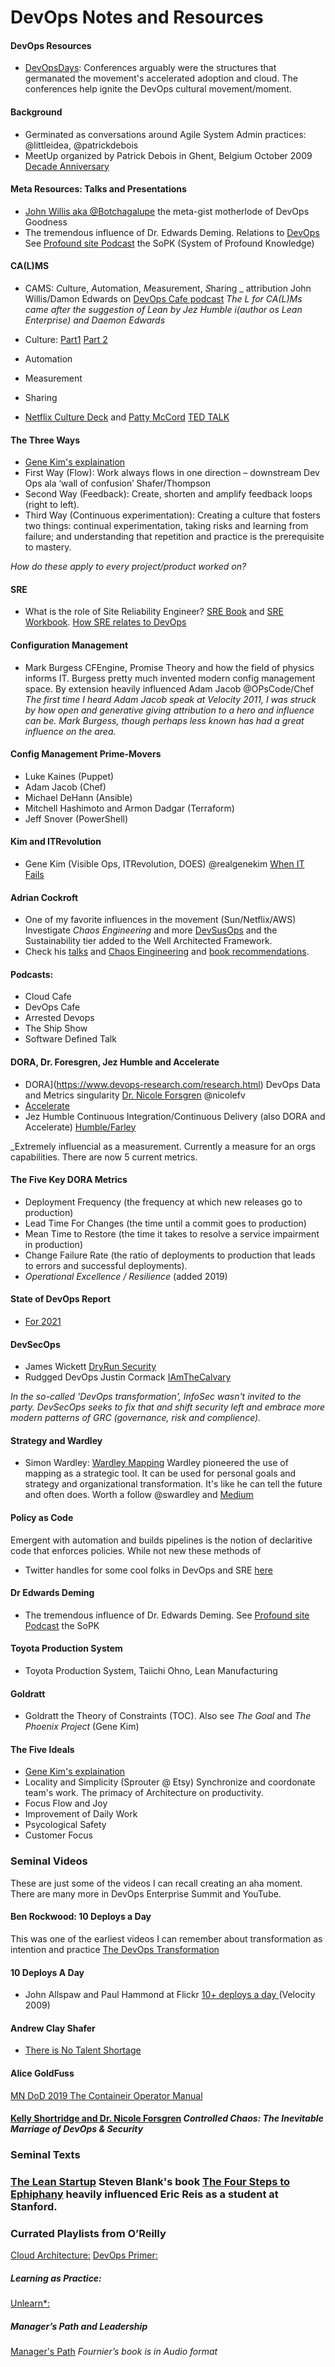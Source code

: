 # DevOps Notes and Resources
 
#### DevOps Resources
* [DevOpsDays](https://devopsdays.org): Conferences arguably were the structures that germanated the movement's accelerated adoption and cloud. The conferences help ignite the DevOps cultural movement/moment.
 
#### Background
* Germinated as conversations around Agile System Admin practices: @littleidea, @patrickdebois
* MeetUp organized by Patrick Debois in Ghent, Belgium October 2009 [ Decade Anniversary](https://devopsdays.org/events/2019-ghent/welcome/)
 
#### Meta Resources: Talks and Presentations
* [John Willis aka @Botchagalupe](https://gist.github.com/botchagalupe/fa9f8f83c34b6b2dadf5fd54b38a4611) the meta-gist motherlode of DevOps Goodness
* The tremendous influence of Dr. Edwards Deming. Relations to [DevOps](https://itrevolution.com/deming-to-devops-part-1/) See [Profound site Podcast](https://www.profound-deming.com/) the SoPK (System of Profound Knowledge)
 
 
#### CA(L)MS
* CAMS: *C*ulture, *A*utomation, *M*easurement, *S*haring _ attribution John Willis/Damon Edwards on [DevOps Cafe podcast](https://devopscafe.libsyn.com/) _The L for CA(L)Ms came after the suggestion of Lean by Jez Humble i(author os Lean Enterprise) and Daemon Edwards_
 
* Culture: [Part1](https://itrevolution.com/devops-culture-part-1/) [Part 2](https://itrevolution.com/devops-culture-part-2/)
* Automation
* Measurement
* Sharing
 
* [Netflix Culture Deck](https://sergiocaredda.eu/inspiration/asides/netflix-culture-deck/) and [Patty McCord](https://www.youtube.com/watch?v=80bymIwYrlI) [TED TALK](https://www.youtube.com/watch?v=uvG0aCbuG60)
 
#### The Three Ways
 
- [Gene Kim's explaination](https://www.youtube.com/watch?v=nUOXDEvplRc)
- First Way (Flow): Work always flows in one direction – downstream Dev  Ops ala ‘wall of confusion’ Shafer/Thompson
- Second Way (Feedback): Create, shorten and amplify feedback loops (right to left).
- Third Way (Continuous experimentation): Creating a culture that fosters two things: continual experimentation, taking risks and learning from failure; and understanding that repetition and practice is the prerequisite to mastery.
 
_How do these apply to every project/product worked on?_
 
#### SRE
* What is the role of Site Reliability Engineer? [SRE Book](https://sre.google/sre-book/table-of-contents/) and [SRE Workbook](https://sre.google/workbook/table-of-contents/). [How SRE relates to DevOps](https://sre.google/workbook/how-sre-relates/)
  
#### Configuration Management
* Mark Burgess CFEngine, Promise Theory and how the field of physics informs IT. Burgess pretty much invented modern config management space. By extension heavily influenced Adam Jacob @OPsCode/Chef
_The first time I heard Adam Jacob speak at Velocity 2011, I was struck by how open and generative giving attribution to a hero and influence can be. Mark Burgess, though perhaps less known has had a great influence on the area._
 
#### Config Management Prime-Movers
* Luke Kaines (Puppet)
* Adam Jacob (Chef)
* Michael DeHann (Ansible)
* Mitchell Hashimoto and Armon Dadgar (Terraform)
* Jeff Snover (PowerShell)
 
#### Kim and ITRevolution
* Gene Kim (Visible Ops, ITRevolution, DOES) @realgenekim [When IT Fails](https://www.slideshare.net/realgenekim/when-it-fails-the-business-fails)
 
#### Adrian Cockroft 
* One of my favorite influences in the movement (Sun/Netflix/AWS) Investigate *Chaos Engineering* and more [DevSusOps](https://www.infoq.com/presentations/devsusops/) and the Sustainability tier added to the Well Architected Framework.
* Check his [talks](https://www.youtube.com/results?search_query=Adrian+Cockroft+) and [Chaos Eingineering](https://www.youtube.com/watch?v=lLqASI11Z-M) and [book recommendations](http://a.co/79CGMfB).
 
#### Podcasts:
* Cloud Cafe
* DevOps Cafe
* Arrested Devops
* The Ship Show
* Software Defined Talk
 
#### DORA, Dr. Foresgren, Jez Humble and Accelerate
* DORA](https://www.devops-research.com/research.html) DevOps Data and Metrics singularity [Dr. Nicole Forsgren](https://nicolefv.com/) @nicolefv
* [Accelerate](https://learning.oreilly.com/library/view/accelerate/9781457191435/)
* Jez Humble Continuous Integration/Continuous Delivery (also DORA and Accelerate) [Humble/Farley](https://learning.oreilly.com/library/view/continuous-delivery-reliable/9780321670250/)
 
_Extremely influencial as a measurement. Currently a measure for an orgs capabilities. There are now 5 current metrics.
 
#### The Five Key DORA Metrics
 
* Deployment Frequency (the frequency at which new releases go to production)
* Lead Time For Changes (the time until a commit goes to production)
* Mean Time to Restore (the time it takes to resolve a service impairment in production)
* Change Failure Rate (the ratio of deployments to production that leads to errors and successful deployments).
* _Operational Excellence / Resilience_ (added 2019)
 
#### State of DevOps Report
 
* [For 2021](https://cloud.google.com/blog/products/devops-sre/announcing-dora-2021-accelerate-state-of-devops-report)
 
#### DevSecOps
- James Wickett [DryRun Security](https://www.dryrun.security/)
- Rudgged DevOps Justin Cormack [IAmTheCalvary](https://iamthecavalry.org/)
 
_In the so-called 'DevOps transformation', InfoSec wasn't invited to the party. DevSecOps seeks to fix that and shift security left and embrace more modern patterns of GRC (governance, risk and complience)._
#### Strategy and Wardley
* Simon Wardley: [Wardley Mapping](https://learnwardleymapping.com/) Wardley pioneered the use of mapping as a strategic tool. It can be used for personal goals and strategy and organizational transformation.  It's like he can tell the future and often does. Worth a follow @swardley and [Medium](https://medium.com/wardleymaps/on-being-lost-2ef5f05eb1ec)
 
#### Policy as Code
Emergent with automation and builds pipelines is the notion of declaritive code that enforces policies. While not new these methods of
 
* Twitter handles for some cool folks in DevOps and SRE [here](TechTwitterDevops.md)
 
#### Dr Edwards Deming
- The tremendous influence of Dr. Edwards Deming. See [Profound site Podcast](https://www.profound-deming.com/) the SoPK
 
#### Toyota Production System
- Toyota Production System, Taiichi Ohno, Lean Manufacturing
 
#### Goldratt
- Goldratt the Theory of Constraints (TOC). Also see _The Goal_ and _The Phoenix Project_ (Gene Kim)
#### The Five Ideals
 
- [Gene Kim's explaination](https://www.youtube.com/watch?v=xyP3c8VWplM)
- Locality and Simplicity (Sprouter @ Etsy) Synchronize and coordonate team's work. The primacy of Architecture on productivity.
- Focus Flow and Joy
- Improvement of Daily Work
- Psycological Safety
- Customer Focus
 
 
### Seminal Videos
These are just some of the videos I can recall creating an aha moment. There are many more in DevOps Enterprise Summit and YouTube.
 
#### Ben Rockwood: 10 Deploys a Day
This was one of the earliest videos I can remember about transformation as intention and practice [The DevOps Transformation](https://www.usenix.org/blog/devops-transformation)
#### 10 Deploys A Day
- John Allspaw and Paul Hammond at Flickr [10+ deploys a day ](https://www.youtube.com/watch?v=LdOe18KhtT4)(Velocity 2009)
#### Andrew Clay Shafer
- [There is No Talent Shortage](https://www.youtube.com/watch?v=NAazenCRQSY)
 
#### Alice GoldFuss
[MN DoD 2019 The Containeir Operator Manual](https://www.youtube.com/watch?v=q1BnNRId0R4)
 
#### [Kelly Shortridge and Dr. Nicole Forsgren](https://www.youtube.com/watch?v=LGaD9p1rQ2s) _Controlled Chaos: The Inevitable Marriage of DevOps & Security_
 
 
### Seminal Texts
### [The Lean Startup](http://theleanstartup.com/) Steven Blank's book [The Four Steps to Ephiphany](https://web.stanford.edu/group/e145/cgi-bin/winter/drupal/upload/handouts/Four_Steps.pdf) heavily influenced Eric Reis as a student at Stanford.
 
 
### Currated Playlists from O’Reilly
 
[Cloud Architecture:](https://learning.oreilly.com/playlists/1dfa5ee4-f725-49e1-a9c1-e3e73dd75b1c)
[DevOps Primer:](https://learning.oreilly.com/playlists/b0904674-9ed7-4223-b3da-fd343147e0b2)
 
##### Learning as Practice:
 
[Unlearn*:](https://learning.oreilly.com/playlists/d63150b1-6a7e-41c7-80fc-cbe8bf7901ef)
 
##### Manager’s Path and Leadership
 
[Manager's Path](https://learning.oreilly.com/playlists/786e14ed-9605-472e-baa1-5462ac5561f5)
_Fournier’s book is in Audio format_
